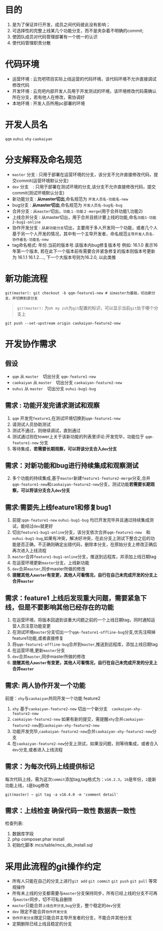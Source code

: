 # 目的
1. 是为了保证并行开发，成员之间代码彼此没有影响；
1. 可选择性的完整上线某几个功能分支，而不是夹杂着不明确的commit;
1. 使团队成员对代码管理部署有一个统一的认识
1. 使代码管理职责分散

# 代码环境
- 运营环境 : 云充吧项目实际上线运营的代码环境，该代码环境不允许直接调试修改代码
- 开发环境 : 云充吧内部开发人员用于开发测试的环境，该环境修改代码需确认所在分支，若有他人在修改，需协调好
- 本地环境 : 开发人员所用pc部署的环境

# 开发人员名
`qqm` `ouhui` `xhy` `caokaiyan`

# 分支解释及命名规范
- `master` 分支 : 只用于部署在运营环境的分支，该分支不允许直接修改代码，提交commit(运营环境默认分支)
- `dev` 分支　: 只用于部署在测试环境的分支,该分支不允许直接修改代码，提交commit(测试环境默认分支)
- 新功能分支 : **从master切出**,命名规范为 `开发人员名-功能名-new`
- bug分支 : **从master切出**,命名规范为 `开发人员名-bug名-bug`
- 合并分支 : 从`master`切出，`功能１-功能２-merge`(用于合并功能1,功能2)
- 上线合并分支 : 从master切出，用于合并且统计要上线的功能,命名`功能1-功能2-bug1-online`
- 协作开发分支 : 从`新功能分支`切出，主要用于多人开发同一个功能，或者几个人基于另一个人开发的情况，其中有一个主导开发者，命名规范`主导开发人员名-协作者名-功能名-new`
- tag命名格式: 年份.当前的版本号.该版本内bug修复版本号
例如: 16.1.0 表示16年第一个版本, 若在此下一个版本前有需要合并紧急修复的版本则版本号更新为 16.1.1 16.1.2...., 下一个大版本号则为16.2.0, 以此类推

# 新功能流程
```shell
git(master): git checkout -b qqm-feature1-new # 以master为基础，切出新分支，并切换到该分支
```

> `git(master):` 为`oh my zsh`为`git`配置的标识，可以显示当前`git`处于哪个分支上

```shell
git push --set-upstream origin caokaiyan-feature2-new
```

# 开发协作需求
## 假设
- `qqm` 从 `master`　切出分支 `qqm-feature1-new`
- `caokaiyan` 从 `master`　切出分支 `caokaiyan-feature2-new`
- `ouhui` 从 `master`　切出分支 `ouhui-bug1-bug`

## 需求 : 功能开发完请求测试和观察
1. `qqm` 开发完`feature1`,在测试环境切换到`qqm-feature1-new`
2. 请测试人员协助测试
3. 测试不通过，则继续调试，直到通过
4. 测试通过则在tower上关于该新功能的列表里评论:开发完毕，功能位于 `qqm-feature1-new` 分支
5. 等待集成，**若需要长期观察，可以将该分支合入`dev`分支**

## 需求：对新功能和bug进行持续集成和观察测试
2. 多个功能的持续集成,基于`master`新建`feature1-feature2-merge`分支,合并`qqm-feature1-new`和`caokaiyan-feature2-new`分支，测试功能**若需要长期观察，可以将该分支合入`dev`分支**

## 需求:需要先上线feature1和修复bug1
1. 前提:`qqm-feature1-new` `ouhui-bug1-bug` 均已开发完毕并且通过持续集成测试，能经过`dev`就更好
1. 切出`feature1-bug1-online`分支，该分支依次合并`qqm-feature1-new`　和　`ouhui-bug1-bug`,如果有冲突，解决好冲突，在此分支上测试下整合之后的功能是否正确，不正确则确定出错代码，删除本分支，在原始分支上修改正确后再次进入上线流程
1. `master`合并`feature1-bug1-online`分支，推送到远程库，并添加上线日期tag
1. 在运营环境更新`master`分支，上线新功能
1. `dev`合并`master`,同步master所做的修改
1. **提醒其他人`master`有变更，其他人可看情况，自行在自己未完成开发的分支上合并`master`**

## 需求：feature1 上线后发现重大问题，需要紧急下线，但是不要影响其他已经存在的功能
1. 在运营环境，将版本回退到该重大问题之前的一个上线日期tag，同时通知运营人员注意功能变更
2. 在测试环境`master`分支切出一个`qqm-feature1-offline-bug`分支,优先注释掉feature1功能,或者直接修复
1. 将`qqm-feature1-offline-bug`合并到`master`,推送到远程库，添加上线日期tag
2. 在运营环境,更新`master`分支
1. `dev`合并`master`,同步master所做的修改
1. **提醒其他人`master`有变更，其他人可看情况，自行在自己未完成开发的分支上合并`master`**

## 需求: 两人协作开发一个功能
前提：`xhy`与`caokaiyan`共同开发一个功能 feature2
1. `xhy` 基于`caokaiyan-feature2-new` 切出一个新分支　`caokaiyan-xhy-feature2-new`
2. `caokaiyan-feature2-new` 如果有新的提交，需提醒`xhy`合并`caokaiyan-feature2-new`到`caokaiyan-xhy-feature2-new`
3. 功能开发完毕,`caokaiyan-feature2-new`合并`caokaiyan-xhy-feature2-new`分支
4. 在`caokaiyan-feature2-new`分支上测试，如果没问题，则等待集成，或者合入`dev`分支,或者进入上线流程

## 需求：为每次代码上线提供标记
每次代码上线，需为这次`commit`添加tag,tag格式为：`v16.2.3`，`16`是年份，`2`是新功能上线，`3`是bug修改
```
git(master) ~ git tag -a v16.4.0 -m 'comment detail'
```

## 需求：上线检查 确保代码一致性 数据表一致性
检查列表:
1. 数据库字段
2. php composer.phar install
3. 初始化脚本 mcs/table/mcs_db_install.sql



# 采用此流程的git操作约定
- 所有人只能在自己的分支上进行`git add` `git commit` `git push` `git pull` 等常规操作
- 所有未上线的分支都需要与`master`分支保持同步，所有已经上线的分支不可再与`master`同步，切不可私自删除
- `master`只能合并`上线合并分支`,`bug`分支，整个稳定的`dev`分支
- `dev` 限定不能合并`协作开发分支`
- `协作开发分支`限定只能合并主导开发者的分支，不能合并其他分支
- 定期删除已经上线且稳定的分支
